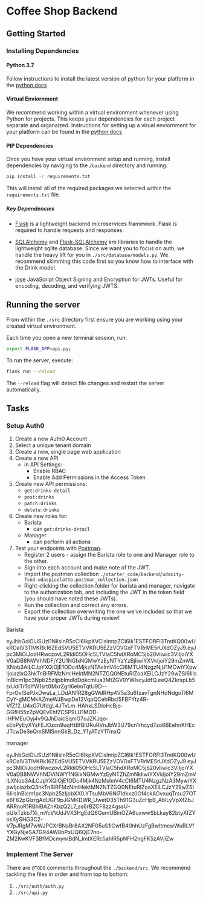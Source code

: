 # Coffee Shop Backend

## Getting Started

### Installing Dependencies

#### Python 3.7

Follow instructions to install the latest version of python for your platform in the [python docs](https://docs.python.org/3/using/unix.html#getting-and-installing-the-latest-version-of-python)

#### Virtual Enviornment

We recommend working within a virtual environment whenever using Python for projects. This keeps your dependencies for each project separate and organaized. Instructions for setting up a virual enviornment for your platform can be found in the [python docs](https://packaging.python.org/guides/installing-using-pip-and-virtual-environments/)

#### PIP Dependencies

Once you have your virtual environment setup and running, install dependencies by naviging to the `/backend` directory and running:

```bash
pip install -r requirements.txt
```

This will install all of the required packages we selected within the `requirements.txt` file.

##### Key Dependencies

- [Flask](http://flask.pocoo.org/)  is a lightweight backend microservices framework. Flask is required to handle requests and responses.

- [SQLAlchemy](https://www.sqlalchemy.org/) and [Flask-SQLAlchemy](https://flask-sqlalchemy.palletsprojects.com/en/2.x/) are libraries to handle the lightweight sqlite database. Since we want you to focus on auth, we handle the heavy lift for you in `./src/database/models.py`. We recommend skimming this code first so you know how to interface with the Drink model.

- [jose](https://python-jose.readthedocs.io/en/latest/) JavaScript Object Signing and Encryption for JWTs. Useful for encoding, decoding, and verifying JWTS.

## Running the server

From within the `./src` directory first ensure you are working using your created virtual environment.

Each time you open a new terminal session, run:

```bash
export FLASK_APP=api.py;
```

To run the server, execute:

```bash
flask run --reload
```

The `--reload` flag will detect file changes and restart the server automatically.

## Tasks

### Setup Auth0

1. Create a new Auth0 Account
2. Select a unique tenant domain
3. Create a new, single page web application
4. Create a new API
    - in API Settings:
        - Enable RBAC
        - Enable Add Permissions in the Access Token
5. Create new API permissions:
    - `get:drinks-detail`
    - `post:drinks`
    - `patch:drinks`
    - `delete:drinks`
6. Create new roles for:
    - Barista
        - can `get:drinks-detail`
    - Manager
        - can perform all actions
7. Test your endpoints with [Postman](https://getpostman.com). 
    - Register 2 users - assign the Barista role to one and Manager role to the other.
    - Sign into each account and make note of the JWT.
    - Import the postman collection `./starter_code/backend/udacity-fsnd-udaspicelatte.postman_collection.json`
    - Right-clicking the collection folder for barista and manager, navigate to the authorization tab, and including the JWT in the token field (you should have noted these JWTs).
    - Run the collection and correct any errors.
    - Export the collection overwriting the one we've included so that we have your proper JWTs during review!


Barista

eyJhbGciOiJSUzI1NiIsInR5cCI6IkpXVCIsImtpZCI6Ik1ESTFORFl3TmtKQ00wUkROalV3TlVKRk16ZEdSVU5ETVVKRU5EZzVOVGxFTVRrME5rUXdOZyJ9.eyJpc3MiOiJodHRwczovL2Rldi05OHc5LTVlaC5hdXRoMC5jb20vIiwic3ViIjoiYXV0aDB8NWVhNDFjY2U1NGIxNGMwYzEyNTYzYzBjIiwiYXVkIjoiY29mZmVlLXNob3AiLCJpYXQiOjE1ODc4MjkzNTAsImV4cCI6MTU4NzgzNjU1MCwiYXpwIjoiazlxQ3hkTnBiRFMzNmlHektMN2NTZGQ0NEtuRlZoaXEiLCJzY29wZSI6IiIsInBlcm1pc3Npb25zIjpbImdldDpkcmlua3MtZGV0YWlscyJdfQ.eeQ4ZkrspLb5txUdITrTdIfW1srt0MxrZgrI6eImTqtU9D--FprOvISePJxDwuLa_LDdAN1R28gGWdRHp4V5a3u6fzavTgnNHdNdgoTl6MCyY-gMCMkAZmeWJBwpDe12VqpQCehRbci5FBFYtz4R-VfZf2_U4xG7UfdgL4JTvLm-HAhxLSDloHcBjo-GGfH55zZpVQEvEhfZCSP9LU1MOD-iHPMEuOyj4v9QJhDaicSqmG7uJZKJqo-sEbPyEyXYsFEJOzcn9uqHtBfBlURuRVnJbW3U79cn1rhcyd7zo6BEehnKHEcJTcwDe3eQmSMlSnnGkB_Dz_Y1yATzY1TmxQ

manager

eyJhbGciOiJSUzI1NiIsInR5cCI6IkpXVCIsImtpZCI6Ik1ESTFORFl3TmtKQ00wUkROalV3TlVKRk16ZEdSVU5ETVVKRU5EZzVOVGxFTVRrME5rUXdOZyJ9.eyJpc3MiOiJodHRwczovL2Rldi05OHc5LTVlaC5hdXRoMC5jb20vIiwic3ViIjoiYXV0aDB8NWVhNDViNWY1NGIxNGMwYzEyNTZhZmNkIiwiYXVkIjoiY29mZmVlLXNob3AiLCJpYXQiOjE1ODc4Mjk4NzMsImV4cCI6MTU4NzgzNzA3MywiYXpwIjoiazlxQ3hkTnBiRFMzNmlHektMN2NTZGQ0NEtuRlZoaXEiLCJzY29wZSI6IiIsInBlcm1pc3Npb25zIjpbXX0.YTsuMbV6Nl7Idkxz0Gf4ckAGvxuqTrsu27OTe6F62pGIzrgAdUGF9pJGMKDWR_UwetD35Th91G3uZcHpB_AblLyVpXfZbJARRnoR1RBhlBAZnKbzQ2L7_ss6rBZCF8zz4gssU-oUIxTzkb7Xi_mYcVVJdJVX3HgEdQ6QemUBinOZA6uxwwSbLkay82btyXfZYosXySHG3C2-V7pJRgM7wWJPCXrBNaBr8AX2NF05uS1lCwfB40hhUzFgBwItmewWuBLVfYXGyNjeSA7G94AW8bPxUQ6QjE7no-ZM2KwKVF3BfMDcmynrBdN_lmtXERc5ahIR5pNFH2ngFK5zAVjlZw

<!-- 
eyJhbGciOiJSUzI1NiIsInR5cCI6IkpXVCIsImtpZCI6Ik1ESTFORFl3TmtKQ00wUkROalV3TlVKRk16ZEdSVU5ETVVKRU5EZzVOVGxFTVRrME5rUXdOZyJ9.eyJpc3MiOiJodHRwczovL2Rldi05OHc5LTVlaC5hdXRoMC5jb20vIiwic3ViIjoiYXV0aDB8NWVhNDFjY2U1NGIxNGMwYzEyNTYzYzBjIiwiYXVkIjoiY29mZmVlLXNob3AiLCJpYXQiOjE1ODc4Mjk0MDMsImV4cCI6MTU4NzgzNjYwMywiYXpwIjoiazlxQ3hkTnBiRFMzNmlHektMN2NTZGQ0NEtuRlZoaXEiLCJzY29wZSI6IiIsInBlcm1pc3Npb25zIjpbImdldDpkcmlua3MtZGV0YWlscyJdfQ.UjN4ibzOBlRqeKR8g068J2LDFJQEQjkqF8NAp46tf6ydV6mE02rBCXUyKCRzarji2tYcH2RvmIYBcXe7h2M71ZYAJaQAjwkzu27mJP3oZpHSVMwyHPxqpseywAHRlYxAtoDNzHTlMn4doz6QAaJiU8T5d_KPb0Hz8FQuAK4Zj5wWvDoCXNng2D_Okgxi1l8yoSt_iDtNSOzHrz78dhyuMw4xsmRZ50bI4RjVOGI-EknXqtmDRHhF0H1AmJAL8LR8XZE4BZgYKQo3npVl1u3jZbahGC30AmNK6ur4-rQ7uWQbc3wIO3x0KuJLUMPu9SJCyFugcgeZ26NwfvPr-kE_-w -->

### Implement The Server

There are `@TODO` comments throughout the `./backend/src`. We recommend tackling the files in order and from top to bottom:

1. `./src/auth/auth.py`
2. `./src/api.py`
